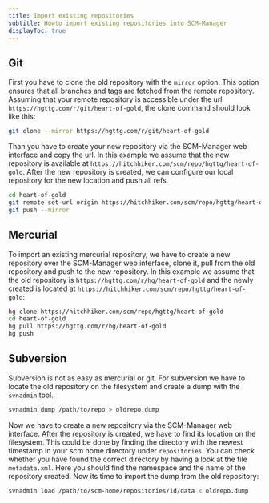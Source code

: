 ```yaml
---
title: Import existing repositories
subtitle: Howto import existing repositories into SCM-Manager
displayToc: true
---
```


## Git

First you have to clone the old repository with the `mirror` option.
This option ensures that all branches and tags are fetched from the remote repository.
Assuming that your remote repository is accessible under the url `https://hgttg.com/r/git/heart-of-gold`, the clone command should look like this:

```bash
git clone --mirror https://hgttg.com/r/git/heart-of-gold
```

Than you have to create your new repository via the SCM-Manager web interface and copy the url.
In this example we assume that the new repository is available at `https://hitchhiker.com/scm/repo/hgttg/heart-of-gold`. After the new repository is created, we can configure our local repository for the new location and push all refs.

```bash
cd heart-of-gold
git remote set-url origin https://hitchhiker.com/scm/repo/hgttg/heart-of-gold
git push --mirror
```

## Mercurial

To import an existing mercurial repository, we have to create a new repository over the SCM-Manager web interface, clone it, pull from the old repository and push to the new repository.
In this example we assume that the old repository is `https://hgttg.com/r/hg/heart-of-gold` and the newly created is located at `https://hitchhiker.com/scm/repo/hgttg/heart-of-gold`:

```bash
hg clone https://hitchhiker.com/scm/repo/hgttg/heart-of-gold
cd heart-of-gold
hg pull https://hgttg.com/r/hg/heart-of-gold
hg push
```

## Subversion

Subversion is not as easy as mercurial or git.
For subversion we have to locate the old repository on the filesystem and create a dump with the `svnadmin` tool.

```bash
svnadmin dump /path/to/repo > oldrepo.dump
```

Now we have to create a new repository via the SCM-Manager web interface.
After the repository is created, we have to find its location on the filesystem.
This could be done by finding the directory with the newest timestamp in your scm home directory under `repositories`.
You can check whether you have found the correct directory by having a look at the file `metadata.xml`. Here you should find the namespace and the name of the repository created.
Now its time to import the dump from the old repository:

```bash
svnadmin load /path/to/scm-home/repositories/id/data < oldrepo.dump
```
